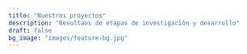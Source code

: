 ```yaml
---
title: "Nuestros proyectos"
description: "Resultaos de etapas de investigación y desarrollo"
draft: false
bg_image: "images/feature-bg.jpg"
---
```

